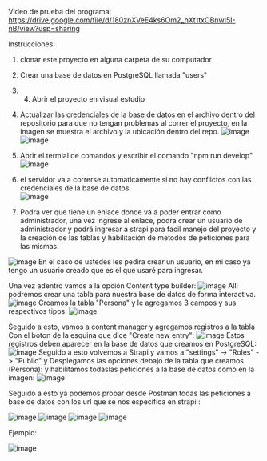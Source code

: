 
Video de prueba del programa:
https://drive.google.com/file/d/180znXVeE4ks6Om2_hXt1txOBnwI5I-nB/view?usp=sharing

Instrucciones:
1. clonar este proyecto en alguna carpeta de su computador 
2. Crear una base de datos en PostgreSQL llamada "users"
3. 4. Abrir el proyecto en visual estudio 
4. Actualizar las credenciales de la base de datos en el archivo dentro del repositorio para que no tengan problemas al correr el proyecto, en la imagen se muestra el archivo y la ubicación dentro del repo.
![image](https://user-images.githubusercontent.com/38962063/194182745-1b0cf509-46fa-4917-b374-a08b63540c21.png)
![image](https://user-images.githubusercontent.com/38962063/194189243-7688f989-65ea-4e15-aaad-4d7f7fcb354e.png)

5. Abrir el termial de comandos y escribir el comando "npm run develop"
![image](https://user-images.githubusercontent.com/38962063/194183138-4ee2b5fd-d5ae-4cd1-877d-64b7567c37d9.png)
6. el servidor va a correrse automaticamente si no hay conflictos con las credenciales de la base de datos.  
![image](https://user-images.githubusercontent.com/38962063/194183241-4f38242e-4362-470e-a11e-4a6e88771bab.png)
7. Podra ver que tiene un enlace donde va a poder entrar como administrador, una vez ingrese al enlace, podra crear un usuario de administrador y podrá ingresar a strapi para facil manejo del proyecto y la creación de las tablas y habilitación de metodos de peticiones para las mismas.

![image](https://user-images.githubusercontent.com/38962063/194190790-f3810805-d9de-47f2-9096-2bc34f298ff4.png)
En el caso de ustedes les pedira crear un usuario, en mi caso ya tengo un usuario creado que es el que usaré para ingresar.

Una vez adentro vamos a la opción Content type builder:
![image](https://user-images.githubusercontent.com/38962063/194191239-0d714c91-8c6d-40ff-8d4d-801e230323de.png)
Allí podremos crear una tabla para nuestra base de datos de forma interactiva.
![image](https://user-images.githubusercontent.com/38962063/194191301-0ffad5b0-0110-4e6b-8597-e9f5e2312360.png)
Creamos la tabla "Persona" y le agregamos 3 campos y sus respectivos tipos.
![image](https://user-images.githubusercontent.com/38962063/194191394-9b690b5d-fea9-4d16-a679-a5d8c8cb432a.png)

Seguido a esto, vamos a content manager y agregamos registros a la tabla Con el boton de la esquina que dice "Create new entry":
![image](https://user-images.githubusercontent.com/38962063/194191477-ab7653fa-9bf2-408d-ad5e-3167460ca895.png)
Estos registros deben aparecer en la base de datos que creamos en PostgreSQL:
![image](https://user-images.githubusercontent.com/38962063/194191672-7c45a753-721f-4da2-a3b6-fe18e8f46119.png)
Seguido a esto volvemos a Strapi y vamos a "settings" -> "Roles" -> "Public" y  Desplegamos las opciones debajo de la tabla que creamos (Persona):
y habilitamos todaslas peticiones a la base de datos como en la imagen:
![image](https://user-images.githubusercontent.com/38962063/194191854-e00172f0-85a0-47c9-b819-0bbe23784fc8.png)

Seguido a esto ya podemos probar desde Postman todas las peticiones a base de datos con los url que se nos especifica en strapi :

![image](https://user-images.githubusercontent.com/38962063/194191975-db7c1df0-e263-43cc-9aaf-71781020d57c.png)
![image](https://user-images.githubusercontent.com/38962063/194191992-c667ace6-c63d-4903-b109-16a45cd2d861.png)
![image](https://user-images.githubusercontent.com/38962063/194192013-22541b3d-d0f1-4262-9f7a-e7e42ccaac8b.png)
![image](https://user-images.githubusercontent.com/38962063/194192048-f988e882-77c6-4383-bd74-0a2406e5e1c2.png)

Ejemplo: 

![image](https://user-images.githubusercontent.com/38962063/194192169-4cd42e7e-54a7-4dbf-b5ef-0e6129ef0183.png)








